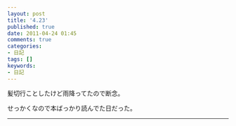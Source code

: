 ```yaml
---
layout: post
title: '4.23'
published: true
date: 2011-04-24 01:45
comments: true
categories:
- 日記
tags: []
keywords:
- 日記
---
```

髪切行ことしたけど雨降ってたので断念。

せっかくなので本ばっかり読んでた日だった。

---

